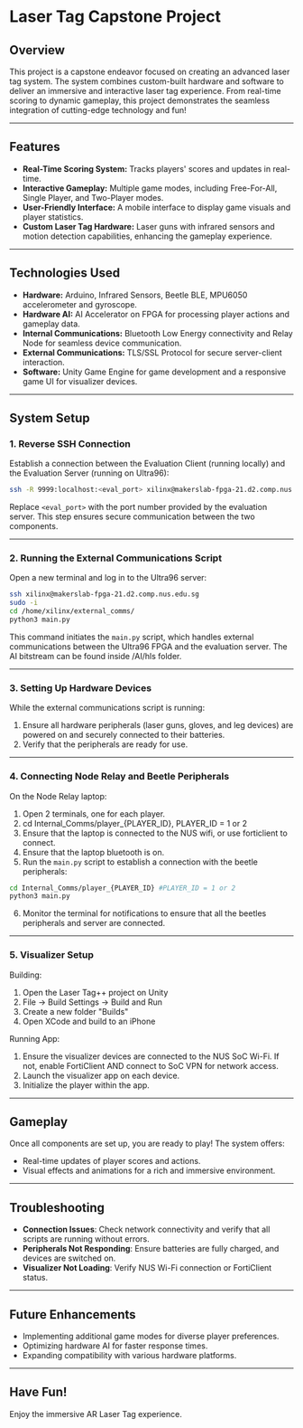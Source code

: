 # Laser Tag Capstone Project

## Overview

This project is a capstone endeavor focused on creating an advanced laser tag system. The system combines custom-built hardware and software to deliver an immersive and interactive laser tag experience. From real-time scoring to dynamic gameplay, this project demonstrates the seamless integration of cutting-edge technology and fun!

---

## Features

- **Real-Time Scoring System:** Tracks players' scores and updates in real-time.
- **Interactive Gameplay:** Multiple game modes, including Free-For-All, Single Player, and Two-Player modes.
- **User-Friendly Interface:** A mobile interface to display game visuals and player statistics.
- **Custom Laser Tag Hardware:** Laser guns with infrared sensors and motion detection capabilities, enhancing the gameplay experience.

---

## Technologies Used

- **Hardware:** Arduino, Infrared Sensors, Beetle BLE, MPU6050 accelerometer and gyroscope.
- **Hardware AI:** AI Accelerator on FPGA for processing player actions and gameplay data.
- **Internal Communications:** Bluetooth Low Energy connectivity and Relay Node for seamless device communication.
- **External Communications:** TLS/SSL Protocol for secure server-client interaction.
- **Software:** Unity Game Engine for game development and a responsive game UI for visualizer devices.

---

## System Setup

### 1. Reverse SSH Connection

Establish a connection between the Evaluation Client (running locally) and the Evaluation Server (running on Ultra96):

```bash
ssh -R 9999:localhost:<eval_port> xilinx@makerslab-fpga-21.d2.comp.nus.edu.sg
```

Replace `<eval_port>` with the port number provided by the evaluation server. This step ensures secure communication between the two components.

---

### 2. Running the External Communications Script

Open a new terminal and log in to the Ultra96 server:

```bash
ssh xilinx@makerslab-fpga-21.d2.comp.nus.edu.sg
sudo -i
cd /home/xilinx/external_comms/
python3 main.py
```

This command initiates the `main.py` script, which handles external communications between the Ultra96 FPGA and the evaluation server. The AI bitstream can be found inside /AI/hls folder.

---

### 3. Setting Up Hardware Devices

While the external communications script is running:

1. Ensure all hardware peripherals (laser guns, gloves, and leg devices) are powered on and securely connected to their batteries.
2. Verify that the peripherals are ready for use.

---

### 4. Connecting Node Relay and Beetle Peripherals

On the Node Relay laptop:

1. Open 2 terminals, one for each player.
2. cd Internal_Comms/player_{PLAYER_ID}, PLAYER_ID = 1 or 2
3. Ensure that the laptop is connected to the NUS wifi, or use forticlient to connect.
4. Ensure that the laptop bluetooth is on.
5. Run the `main.py` script to establish a connection with the beetle peripherals:
```bash
cd Internal_Comms/player_{PLAYER_ID} #PLAYER_ID = 1 or 2
python3 main.py
```
6. Monitor the terminal for notifications to ensure that all the beetles peripherals and server are connected.

---

### 5. Visualizer Setup

Building:

1. Open the Laser Tag++ project on Unity
2. File -> Build Settings -> Build and Run
3. Create a new folder "Builds"
4. Open XCode and build to an iPhone

Running App:

1. Ensure the visualizer devices are connected to the NUS SoC Wi-Fi. If not, enable FortiClient AND connect to SoC VPN for network access.
2. Launch the visualizer app on each device.
3. Initialize the player within the app.

---

## Gameplay

Once all components are set up, you are ready to play! The system offers:

- Real-time updates of player scores and actions.
- Visual effects and animations for a rich and immersive environment.

---

## Troubleshooting

- **Connection Issues**: Check network connectivity and verify that all scripts are running without errors.
- **Peripherals Not Responding**: Ensure batteries are fully charged, and devices are switched on.
- **Visualizer Not Loading**: Verify NUS Wi-Fi connection or FortiClient status.

---

## Future Enhancements

- Implementing additional game modes for diverse player preferences.
- Optimizing hardware AI for faster response times.
- Expanding compatibility with various hardware platforms.

---

## Have Fun!

Enjoy the immersive AR Laser Tag experience.
